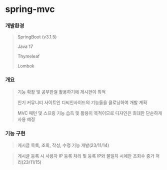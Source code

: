 # spring-mvc
### 개발환경
> SpringBoot (v3.1.5)
> 
> Java 17
> 
> Thymeleaf
> 
> Lombok

### 개요
> 기능 확장 및 공부한걸 활용하기에 게시판이 최적
> 
> 인기 커뮤니티 사이트인 디씨인사이드의 기능들을 클로닝하여 개발 계획
>
> MVC 패턴 및 스프링 기능 습득 및 활용이 목적이므로 디자인은 최대한 단순하게 사용 예정

### 기능 구현
> 게시글 목록, 조회, 작성, 수정 기능 개발(23/11/14)

> 게시글 등록 시 사용자 IP 등록 처리 및 등록 IP와 불일치 시에만 조회수 증가 처리(23/11/15)